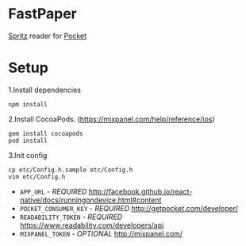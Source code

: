 # FastPaper
[Spritz](http://www.spritzinc.com/) reader for [Pocket](https://getpocket.com/)

# Setup
1.Install dependencies
```
npm install
```
2.Install CocoaPods. (https://mixpanel.com/help/reference/ios)
```
gem install cocoapods
pod install
```
3.Init config
```
cp etc/Config.h.sample etc/Config.h
vim etc/Config.h
```
- `APP_URL` - _REQUIRED_ http://facebook.github.io/react-native/docs/runningondevice.html#content
- `POCKET_CONSUMER_KEY` - _REQUIRED_ http://getpocket.com/developer/
- `READABILITY_TOKEN` - _REQUIRED_ https://www.readability.com/developers/api
- `MIXPANEL_TOKEN` - _OPTIONAL_ http://mixpanel.com/
